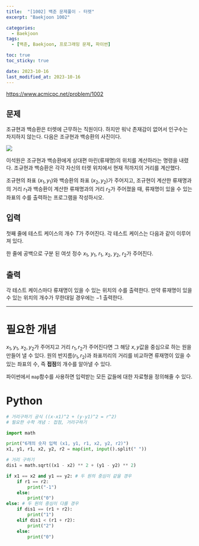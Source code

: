 ```yaml
---
title:  "[1002] 백준 문제풀이 - 터렛"
excerpt: "Baekjoon 1002"

categories:
  - Baekjoon
tags:
  - [백준, Baekjoon, 프로그래밍 문제, 파이썬]

toc: true
toc_sticky: true

date: 2023-10-16
last_modified_at: 2023-10-16
---
```


https://www.acmicpc.net/problem/1002

## 문제
조규현과 백승환은 터렛에 근무하는 직원이다. 하지만 워낙 존재감이 없어서 인구수는 차지하지 않는다. 다음은 조규현과 백승환의 사진이다.

![](https://www.acmicpc.net/upload/201003/dfcmhrjj_142c3w76qg8_b.jpg)

이석원은 조규현과 백승환에게 상대편 마린(류재명)의 위치를 계산하라는 명령을 내렸다. 조규현과 백승환은 각각 자신의 터렛 위치에서 현재 적까지의 거리를 계산했다.

조규현의 좌표 $(x_1, y_1)$와 백승환의 좌표 $(x_2, y_2)$가 주어지고, 조규현이 계산한 류재명과의 거리 $r_1$과 백승환이 계산한 류재명과의 거리 $r_2$가 주어졌을 때, 류재명이 있을 수 있는 좌표의 수를 출력하는 프로그램을 작성하시오.

## 입력
첫째 줄에 테스트 케이스의 개수 
$T$가 주어진다. 각 테스트 케이스는 다음과 같이 이루어져 있다.

한 줄에 공백으로 구분 된 여섯 정수 
$x_1$, $y_1$, $r_1$, $x_2$, $y_2$, $r_2$가 주어진다.

## 출력
각 테스트 케이스마다 류재명이 있을 수 있는 위치의 수를 출력한다. 만약 류재명이 있을 수 있는 위치의 개수가 무한대일 경우에는 $-1$ 출력한다.

-------------------------------------

# 필요한 개념
$x_1, y_1$, $x_2, y_2$가 주어지고 거리 $r_1, r_2$가 주어진다면 그 해당 $x, y$값을 중심으로 하는 원을 만들어 낼 수 있다. 원의 반지름($r_1, r_2$)과 좌표끼리의 거리를 비교하면 류재명이 있을 수 있는 좌표의 수, 즉 **접점**의 개수를 알아낼 수 있다.

파이썬에서 ``map``함수를 사용하면 입력받는 모든 값들에 대한 자료형을 정의해줄 수 있다.

# Python
```py
# 거리구하기 공식 ((x-x1)^2 + (y-y1)^2 = r^2)
# 필요한 수학 개념 : 접점, 거리구하기

import math

print("6개의 숫자 입력 (x1, y1, r1, x2, y2, r2)")
x1, y1, r1, x2, y2, r2 = map(int, input().split(" "))

# 거리 구하기
dis1 = math.sqrt((x1 - x2) ** 2 + (y1 - y2) ** 2)

if x1 == x2 and y1 == y2: # 두 원의 중심이 같을 경우
    if r1 == r2:
        print("-1")
    else:
        print("0")
else: # 두 원의 중심이 다를 경우
    if dis1 == (r1 + r2):
        print("1")
    elif dis1 < (r1 + r2):
        print("2")
    else:
        print("0")
```
